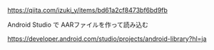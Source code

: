https://qiita.com/izuki_y/items/bd61a2cf8473bf6bd9fb

Android Studio で AARファイルを作って読み込む


https://developer.android.com/studio/projects/android-library?hl=ja
